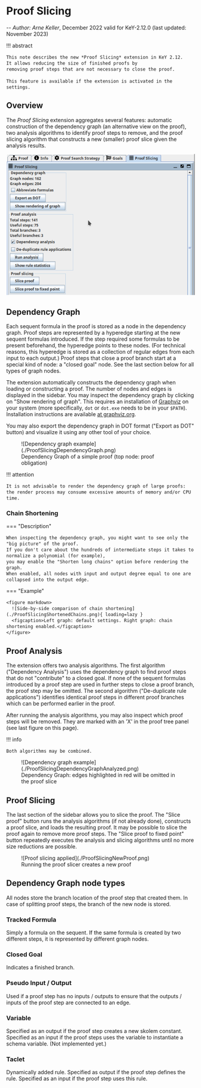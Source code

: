 # Proof Slicing

-- *Author: Arne Keller*, December 2022 valid for KeY-2.12.0 (last updated: November 2023)

!!! abstract

    This note describes the new *Proof Slicing* extension in KeY 2.12.
    It allows reducing the size of finished proofs by
    removing proof steps that are not necessary to close the proof.

    This feature is available if the extension is activated in the settings.
   

## Overview

The *Proof Slicing* extension aggregates several features:
automatic construction of the dependency graph (an alternative view on the proof),
two analysis algorithms to identify proof steps to remove,
and the proof slicing algorithm that constructs a new (smaller) proof slice given the analysis results.

![Image of side panel](./ProofSlicing.png)

## Dependency Graph

Each sequent formula in the proof is stored as a node in the dependency graph.
Proof steps are represented by a hyperedge starting at the new sequent formulas introduced.
If the step required some formulas to be present beforehand, the hyperedge points to these nodes.
(For technical reasons, this hyperedge is stored as a collection of regular edges from each input to each output.)
Proof steps that close a proof branch start at a special kind of node: a "closed goal" node.
See the last section below for all types of graph nodes.

The extension automatically constructs the dependency graph when loading or constructing a proof.
The number of nodes and edges is displayed in the sidebar.
You may inspect the dependency graph by clicking on "Show rendering of graph".
This requires an installation of [Graphviz](https://www.graphviz.org/) on your system (more specifically, `dot` or `dot.exe` needs to be in your `$PATH`).
Installation instructions are available [at graphviz.org](https://www.graphviz.org/download/).

You may also export the dependency graph in DOT format ("Export as DOT" button) and visualize it using any other tool of your choice.

<figure markdown>
  ![Dependency graph example](./ProofSlicingDependencyGraph.png)
  <figcaption>Dependency Graph of a simple proof (top node: proof obligation)</figcaption>
</figure>

!!! attention

    It is not advisable to render the dependency graph of large proofs: the render process may consume excessive amounts of memory and/or CPU time.

### Chain Shortening

=== "Description"

    When inspecting the dependency graph, you might want to see only the "big picture" of the proof.
    If you don't care about the hundreds of intermediate steps it takes to normalize a polynomial (for example),
    you may enable the "Shorten long chains" option before rendering the graph.
    When enabled, all nodes with input and output degree equal to one are collapsed into the output edge.

=== "Example"

    <figure markdown>
      ![Side-by-side comparison of chain shortening](./ProofSlicingShortenedChains.png){ loading=lazy }
      <figcaption>Left graph: default settings. Right graph: chain shortening enabled.</figcaption>
    </figure>

## Proof Analysis

The extension offers two analysis algorithms.
The first algorithm ("Dependency Analysis") uses the dependency graph to find proof steps that do not "contribute" to a closed goal.
If none of the sequent formulas introduced by a proof step are used in further steps to close a proof branch, the proof step
may be omitted.
The second algorithm ("De-duplicate rule applications") identifies identical proof steps in different proof branches which can be performed earlier in the proof.

After running the analysis algorithms, you may also inspect which proof steps will be removed.
They are marked with an 'X' in the proof tree panel (see last figure on this page).

!!! info

    Both algorithms may be combined.

<figure markdown>
  ![Dependency graph example](./ProofSlicingDependencyGraphAnalyzed.png)
  <figcaption>Dependency Graph: edges highlighted in red will be omitted in the proof slice</figcaption>
</figure>

## Proof Slicing

The last section of the sidebar allows you to slice the proof.
The "Slice proof" button runs the analysis algorithms (if not already done), constructs a proof slice, and loads the resulting proof.
It may be possible to slice the proof again to remove more proof steps.
The "Slice proof to fixed point" button repeatedly executes the analysis and slicing algorithms until no more size reductions are possible.

<figure markdown>
  ![Proof slicing applied](./ProofSlicingNewProof.png)
  <figcaption>Running the proof slicer creates a new proof</figcaption>
</figure>

## Dependency Graph node types

All nodes store the branch location of the proof step that created them.
In case of splitting proof steps, the branch of the new node is stored.

### Tracked Formula

Simply a formula on the sequent. If the same formula is created by two different steps, it is represented by different graph nodes.

### Closed Goal

Indicates a finished branch.

### Pseudo Input / Output

Used if a proof step has no inputs / outputs to ensure that the outputs / inputs of the proof step are connected to an edge.

### Variable

Specified as an output if the proof step creates a new skolem constant.
Specified as an input if the proof steps uses the variable to instantiate a schema variable.
(Not implemented yet.)

### Taclet

Dynamically added rule.
Specified as output if the proof step defines the rule.
Specified as an input if the proof step uses this rule.